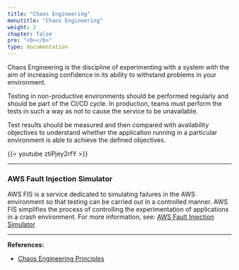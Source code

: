 ```yaml
---
title: "Chaos Engineering"
menutitle: "Chaos Engineering"
weight: 2
chapter: false
pre: "<b></b>"
type: documentation
---
```


Chaos Engineering is the discipline of experimenting with a system with the aim of increasing confidence in its ability to withstand problems in your environment.

Testing in non-productive environments should be performed regularly and should be part of the CI/CD cycle. In production, teams must perform the tests in such a way as not to cause the service to be unavailable.

Test results should be measured and then compared with availability objectives to understand whether the application running in a particular environment is able to achieve the defined objectives.

{{< youtube ztiPjey2rfY >}}

---
### AWS Fault Injection Simulator
AWS FIS is a service dedicated to simulating failures in the AWS environment so that testing can be carried out in a controlled manner. AWS FIS simplifies the process of controlling the experimentation of applications in a crash environment. For more information, see: [AWS Fault Injection Simulator](https://aws.amazon.com/fis/)

---
**References:**

- [Chaos Engineering Principles](https://principlesofchaos.org/)
